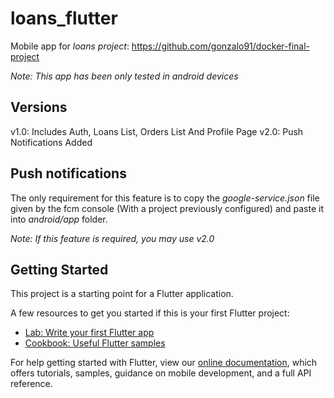 # loans_flutter

Mobile app for *loans project*: https://github.com/gonzalo91/docker-final-project

*Note: This app has been only tested in android devices*



## Versions

v1.0: Includes Auth, Loans List, Orders List And Profile Page
v2.0: Push Notifications Added

## Push notifications

The only requirement for this feature is to copy the *google-service.json* file given by 
the fcm console (With a project previously configured) and paste it into *android/app* folder.

*Note: If this feature is required, you may use v2.0*

## Getting Started

This project is a starting point for a Flutter application.

A few resources to get you started if this is your first Flutter project:

- [Lab: Write your first Flutter app](https://flutter.dev/docs/get-started/codelab)
- [Cookbook: Useful Flutter samples](https://flutter.dev/docs/cookbook)

For help getting started with Flutter, view our
[online documentation](https://flutter.dev/docs), which offers tutorials,
samples, guidance on mobile development, and a full API reference.
